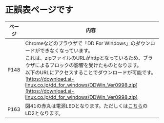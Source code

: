 # 正誤表ページです

| ページ  | 内容  |
| ---- | --- |
| P148 | Chromeなどのブラウザで「DD For Windows」のダウンロードができなくなっています。<br>これは、zipファイルのURLがhttpとなっているため、ブラウザによるブロックの影響を受けたものとなります。<br>以下のURLにアクセスすることでダウンロードが可能です。<br>[https://download.si-linux.co.jp/dd_for_windows/DDWin_Ver0998.zip](https://download.si-linux.co.jp/dd_for_windows/DDWin_Ver0998.zip) |
| P163 | 図41の赤丸は電源LEDとなります。ただしくは[こちら](image/P163_%E5%9B%B341.png)のLD2となります。    |
